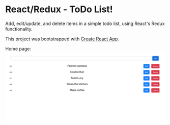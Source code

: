 # React/Redux - ToDo List!

Add, edit/update, and delete items in a simple todo list, using React's Redux functionality.

This project was bootstrapped with [Create React App](https://github.com/facebook/create-react-app).

Home page: <img src = "public/assets/images/react-redux-home.png">
